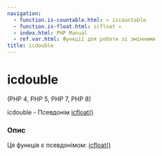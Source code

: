 ```yaml
---
navigation:
  - function.is-countable.html: « iscountable
  - function.is-float.html: ісfloat »
  - index.html: PHP Manual
  - ref.var.html: Функції для роботи зі змінними
title: ісdouble
---
```

# ісdouble

(PHP 4, PHP 5, PHP 7, PHP 8)

ісdouble - Псевдонім [ісfloat()](function.is-float.md)

### Опис

Ця функція є псевдонімом: [ісfloat()](function.is-float.md)
